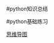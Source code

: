 #python知识总结

#python基础练习

[思维导图](https://github.com/meetliuxin/python/tree/master/python%E5%90%84%E6%A8%A1%E5%9D%97%E6%80%9D%E7%BB%B4%E5%AF%BC%E5%9B%BE)
